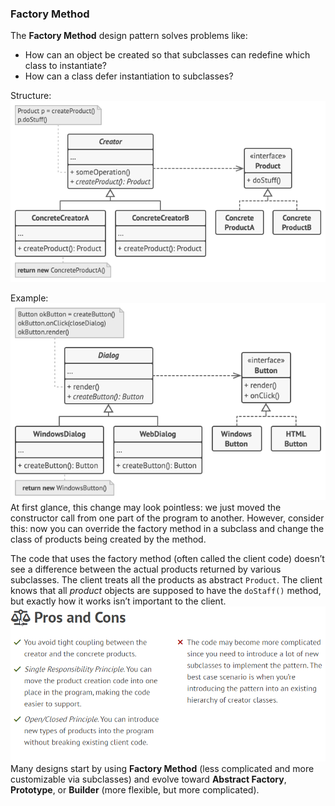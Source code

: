 ### Factory Method
The **Factory Method** design pattern solves problems like:
- How can an object be created so that subclasses can redefine which class to instantiate?
- How can a class defer instantiation to subclasses?

Structure:
![ABTRACT FACTORY STRUCTURE](../assets/creational/factory-method.png)

Example:
![Example](../assets/creational/factory-method-example.png)
At first glance, this change may look pointless: we just moved the constructor call from one part of the program to another. However, consider this: now you can override the factory method in a subclass and change the class of products being created by the method.

The code that uses the factory method (often called the client code) doesn’t see a difference between the actual products returned by various subclasses.
The client treats all the products as abstract `Product`.
The client knows that all _product_ objects are supposed to have the `doStaff()` method,
but exactly how it works isn’t important to the client.
![](../assets/creational/factory-method-pros-cons.png)
Many designs start by using **Factory Method** (less complicated and more customizable via subclasses)
and evolve toward **Abstract Factory**, **Prototype**, or **Builder** (more flexible, but more complicated).